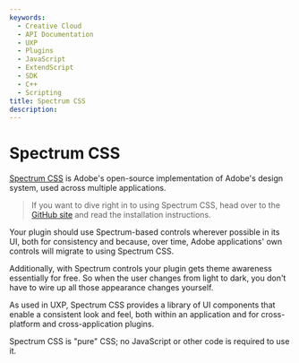 ```yaml
---
keywords:
  - Creative Cloud
  - API Documentation
  - UXP
  - Plugins
  - JavaScript
  - ExtendScript
  - SDK
  - C++
  - Scripting
title: Spectrum CSS
description:
---
```


# Spectrum CSS

[Spectrum CSS](https://opensource.adobe.com/spectrum-css/) is Adobe's open-source implementation of Adobe's design system, used across multiple applications.

> If you want to dive right in to using Spectrum CSS, head over to the [GitHub site](https://github.com/adobe/spectrum-css/blob/main/README.md) and read the installation instructions.

Your plugin should use Spectrum-based controls wherever possible in its UI, both for consistency and because, over time, Adobe applications' own controls will migrate to using Spectrum CSS.

Additionally, with Spectrum controls your plugin gets theme awareness essentially for free. So when the user changes from light to dark, you don't have to wire up all those appearance changes yourself.

As used in UXP, Spectrum CSS provides a library of UI components that enable a consistent look and feel, both within an application and for cross-platform and cross-application plugins.

Spectrum CSS is "pure" CSS; no JavaScript or other code is required to use it.